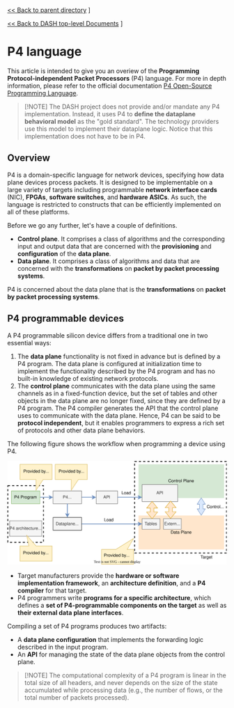 [<< Back to parent directory](../README.md) ]

[<< Back to DASH top-level Documents](../../README.md#contents) ]


# P4 language

This article is intended to give you an overiew of the **Programming
Protocol-independent Packet Processors** (P4) language. For more in depth information,
please refer to the official documentation [P4 Open-Source
Programming Language](https://p4.org/).

> [!NOTE] The DASH project does not provide and/or mandate any P4 implementation.
> Instead, it uses P4 to **define the dataplane behavioral model** as the "gold standard".
> The technology providers use this model to implement their dataplane logic.
> Notice that this implementation does not have to be in P4.

## Overview

P4 is a domain-specific language for network devices, specifying how data plane
devices process packets. It is designed
to be implementable on a large variety of targets including programmable
**network interface cards** (NIC), **FPGAs**, **software switches**, and
**hardware ASICs**. As such, the language is restricted to constructs that can
be efficiently implemented on all of these platforms.

Before we go any further, let's have a couple of definitions.

- **Control plane**. It comprises a class of algorithms and the corresponding input and output data that are concerned with the **provisioning** and **configuration** of the **data plane**. 
- **Data plane**. It comprises a class of algorithms and data that are concerned with the **transformations** on **packet by packet processing systems**. 

P4 is concerned about the data plane that is the **transformations** on **packet by packet processing systems**.

## P4 programmable devices

A P4 programmable silicon device differs from a traditional one in two essential ways:

1. The **data plane** functionality is not fixed in advance but is defined by a P4 program. The data plane is configured at initialization time to implement the functionality described by the P4 program and has no built-in knowledge of existing network protocols.
2. The **control plane** communicates with the data plane using the same channels as in a fixed-function device, but the set of tables and other objects in the data plane are no longer fixed, since they are defined by a P4 program. The P4 compiler generates the API that the control plane uses to communicate with the data plane. Hence, P4 can be said to be **protocol independent**, but it enables programmers to express a rich set of protocols and other data plane behaviors.


The following figure shows the workflow when programming a device using P4.

![p4-pgm-target-vorkflow](./images/p4/p4-pgm-target-vorkflow.svg)

- Target manufacturers provide the **hardware or software implementation
  framework**, an **architecture definition**, and a **P4 compiler** for that
  target.
- P4 programmers write **programs for a specific architecture**, which defines a
  **set of P4-programmable components on the target** as well as **their
  external data plane interfaces**.

Compiling a set of P4 programs produces two artifacts:

- A **data plane configuration** that implements the forwarding logic described
  in the input program.
- An **API** for managing the state of the data plane objects from the control
  plane.

> [!NOTE] The computational complexity of a P4 program is linear in the total
> size of all headers, and never depends on the size of the state accumulated
> while processing data (e.g., the number of flows, or the total number of
> packets processed).
